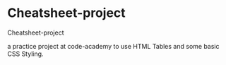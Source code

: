 # Cheatsheet-project
Cheatsheet-project

a practice project at code-academy to use HTML Tables and some basic CSS Styling.